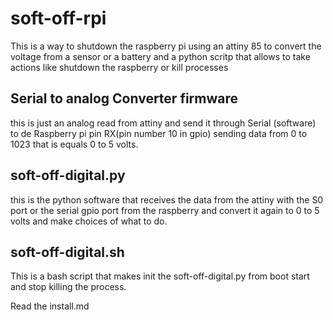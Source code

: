 # soft-off-rpi

This is a way to shutdown the raspberry pi using an attiny 85 to convert the voltage from a sensor or a battery and a python scritp that allows to take actions like shutdown the raspberry or kill processes 

## Serial to analog Converter firmware

this is just an analog read from attiny and send it through Serial (software) to de Raspberry pi pin RX(pin number 10 in gpio) sending data from 0 to 1023 that is equals 0 to 5 volts. 

## soft-off-digital.py 

this is the python software that receives the data from the attiny with the S0 port or the serial gpio port from the raspberry and convert it again to 0 to 5 volts and make choices of what to do. 

## soft-off-digital.sh 

This is a bash script that makes init the soft-off-digital.py from boot start and stop killing the process. 

Read the install.md